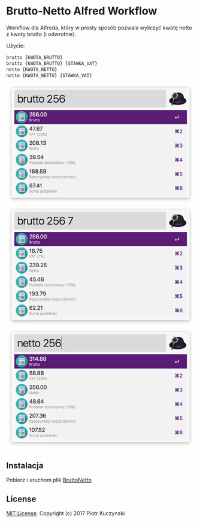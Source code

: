# Brutto-Netto Alfred Workflow

Workflow dla Alfreda, który w prosty sposób pozwala wyliczyć kwotę netto z kwoty brutto (i odwrotnie).

Użycie:

```
brutto {KWOTA_BRUTTO}
brutto {KWOTA_BRUTTO} {STAWKA_VAT}
netto {KWOTA_NETTO}
netto {KWOTA_NETTO} {STAWKA_VAT}
```

![Brutto](screenshots/brutto.png)
![Brutto 7%](screenshots/brutto-7.png)
![Netto](screenshots/netto.png)

## Instalacja

Pobierz i uruchom plik [BruttoNetto](BruttoNetto.alfredworkflow)

## License

[MIT License](LICENSE). Copyright (c) 2017 Piotr Kuczynski
